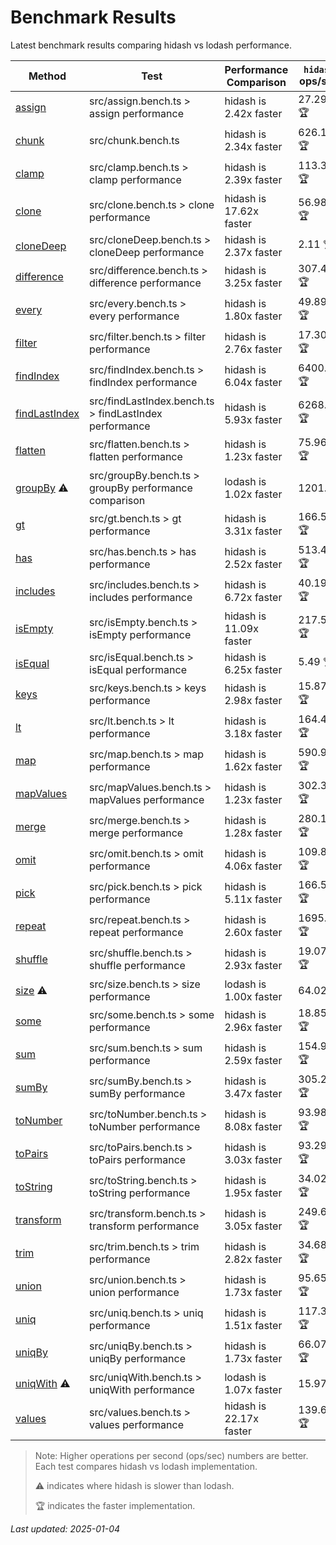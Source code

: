 # Benchmark Results

Latest benchmark results comparing hidash vs lodash performance.

| Method | Test | Performance Comparison | `hidash` ops/sec | `lodash@4.17.21` ops/sec |
|--------|------|----------------------|----------------|----------------|
| [assign](https://github.com/NaverPayDev/hidash/blob/12dd9ef5c2ad004550d4468c5e60e6be6cc87e57/src/assign.ts) | src/assign.bench.ts > assign performance | hidash is 2.42x faster | 27.29 🏆 | 11.27 |
| [chunk](https://github.com/NaverPayDev/hidash/blob/12dd9ef5c2ad004550d4468c5e60e6be6cc87e57/src/chunk.ts) | src/chunk.bench.ts | hidash is 2.34x faster | 626.11 🏆 | 267.91 |
| [clamp](https://github.com/NaverPayDev/hidash/blob/12dd9ef5c2ad004550d4468c5e60e6be6cc87e57/src/clamp.ts) | src/clamp.bench.ts > clamp performance | hidash is 2.39x faster | 113.36 🏆 | 47.50 |
| [clone](https://github.com/NaverPayDev/hidash/blob/12dd9ef5c2ad004550d4468c5e60e6be6cc87e57/src/clone.ts) | src/clone.bench.ts > clone performance | hidash is 17.62x faster | 56.98 🏆 | 3.23 |
| [cloneDeep](https://github.com/NaverPayDev/hidash/blob/12dd9ef5c2ad004550d4468c5e60e6be6cc87e57/src/cloneDeep.ts) | src/cloneDeep.bench.ts > cloneDeep performance | hidash is 2.37x faster | 2.11 🏆 | 0.89 |
| [difference](https://github.com/NaverPayDev/hidash/blob/12dd9ef5c2ad004550d4468c5e60e6be6cc87e57/src/difference.ts) | src/difference.bench.ts > difference performance | hidash is 3.25x faster | 307.43 🏆 | 94.50 |
| [every](https://github.com/NaverPayDev/hidash/blob/12dd9ef5c2ad004550d4468c5e60e6be6cc87e57/src/every.ts) | src/every.bench.ts > every performance | hidash is 1.80x faster | 49.89 🏆 | 27.73 |
| [filter](https://github.com/NaverPayDev/hidash/blob/12dd9ef5c2ad004550d4468c5e60e6be6cc87e57/src/filter.ts) | src/filter.bench.ts > filter performance | hidash is 2.76x faster | 17.30 🏆 | 6.27 |
| [findIndex](https://github.com/NaverPayDev/hidash/blob/12dd9ef5c2ad004550d4468c5e60e6be6cc87e57/src/findIndex.ts) | src/findIndex.bench.ts > findIndex performance | hidash is 6.04x faster | 6400.99 🏆 | 1059.32 |
| [findLastIndex](https://github.com/NaverPayDev/hidash/blob/12dd9ef5c2ad004550d4468c5e60e6be6cc87e57/src/findLastIndex.ts) | src/findLastIndex.bench.ts > findLastIndex performance | hidash is 5.93x faster | 6268.19 🏆 | 1057.52 |
| [flatten](https://github.com/NaverPayDev/hidash/blob/12dd9ef5c2ad004550d4468c5e60e6be6cc87e57/src/flatten.ts) | src/flatten.bench.ts > flatten performance | hidash is 1.23x faster | 75.96 🏆 | 61.65 |
| [groupBy](https://github.com/NaverPayDev/hidash/blob/12dd9ef5c2ad004550d4468c5e60e6be6cc87e57/src/groupBy.ts) ⚠️ | src/groupBy.bench.ts > groupBy performance comparison | lodash is 1.02x faster | 1201.37 | 1226.25 🏆 |
| [gt](https://github.com/NaverPayDev/hidash/blob/12dd9ef5c2ad004550d4468c5e60e6be6cc87e57/src/gt.ts) | src/gt.bench.ts > gt performance | hidash is 3.31x faster | 166.57 🏆 | 50.33 |
| [has](https://github.com/NaverPayDev/hidash/blob/12dd9ef5c2ad004550d4468c5e60e6be6cc87e57/src/has.ts) | src/has.bench.ts > has performance | hidash is 2.52x faster | 513.48 🏆 | 203.54 |
| [includes](https://github.com/NaverPayDev/hidash/blob/12dd9ef5c2ad004550d4468c5e60e6be6cc87e57/src/includes.ts) | src/includes.bench.ts > includes performance | hidash is 6.72x faster | 40.19 🏆 | 5.98 |
| [isEmpty](https://github.com/NaverPayDev/hidash/blob/12dd9ef5c2ad004550d4468c5e60e6be6cc87e57/src/isEmpty.ts) | src/isEmpty.bench.ts > isEmpty performance | hidash is 11.09x faster | 217.55 🏆 | 19.61 |
| [isEqual](https://github.com/NaverPayDev/hidash/blob/12dd9ef5c2ad004550d4468c5e60e6be6cc87e57/src/isEqual.ts) | src/isEqual.bench.ts > isEqual performance | hidash is 6.25x faster | 5.49 🏆 | 0.88 |
| [keys](https://github.com/NaverPayDev/hidash/blob/12dd9ef5c2ad004550d4468c5e60e6be6cc87e57/src/keys.ts) | src/keys.bench.ts > keys performance | hidash is 2.98x faster | 15.87 🏆 | 5.33 |
| [lt](https://github.com/NaverPayDev/hidash/blob/12dd9ef5c2ad004550d4468c5e60e6be6cc87e57/src/lt.ts) | src/lt.bench.ts > lt performance | hidash is 3.18x faster | 164.47 🏆 | 51.64 |
| [map](https://github.com/NaverPayDev/hidash/blob/12dd9ef5c2ad004550d4468c5e60e6be6cc87e57/src/map.ts) | src/map.bench.ts > map performance | hidash is 1.62x faster | 590.98 🏆 | 363.91 |
| [mapValues](https://github.com/NaverPayDev/hidash/blob/12dd9ef5c2ad004550d4468c5e60e6be6cc87e57/src/mapValues.ts) | src/mapValues.bench.ts > mapValues performance | hidash is 1.23x faster | 302.38 🏆 | 245.16 |
| [merge](https://github.com/NaverPayDev/hidash/blob/12dd9ef5c2ad004550d4468c5e60e6be6cc87e57/src/merge.ts) | src/merge.bench.ts > merge performance | hidash is 1.28x faster | 280.16 🏆 | 218.83 |
| [omit](https://github.com/NaverPayDev/hidash/blob/12dd9ef5c2ad004550d4468c5e60e6be6cc87e57/src/omit.ts) | src/omit.bench.ts > omit performance | hidash is 4.06x faster | 109.80 🏆 | 27.05 |
| [pick](https://github.com/NaverPayDev/hidash/blob/12dd9ef5c2ad004550d4468c5e60e6be6cc87e57/src/pick.ts) | src/pick.bench.ts > pick performance | hidash is 5.11x faster | 166.54 🏆 | 32.59 |
| [repeat](https://github.com/NaverPayDev/hidash/blob/12dd9ef5c2ad004550d4468c5e60e6be6cc87e57/src/repeat.ts) | src/repeat.bench.ts > repeat performance | hidash is 2.60x faster | 1695.55 🏆 | 652.49 |
| [shuffle](https://github.com/NaverPayDev/hidash/blob/12dd9ef5c2ad004550d4468c5e60e6be6cc87e57/src/shuffle.ts) | src/shuffle.bench.ts > shuffle performance | hidash is 2.93x faster | 19.07 🏆 | 6.52 |
| [size](https://github.com/NaverPayDev/hidash/blob/12dd9ef5c2ad004550d4468c5e60e6be6cc87e57/src/size.ts) ⚠️ | src/size.bench.ts > size performance | lodash is 1.00x faster | 64.02 | 64.17 🏆 |
| [some](https://github.com/NaverPayDev/hidash/blob/12dd9ef5c2ad004550d4468c5e60e6be6cc87e57/src/some.ts) | src/some.bench.ts > some performance | hidash is 2.96x faster | 18.85 🏆 | 6.36 |
| [sum](https://github.com/NaverPayDev/hidash/blob/12dd9ef5c2ad004550d4468c5e60e6be6cc87e57/src/sum.ts) | src/sum.bench.ts > sum performance | hidash is 2.59x faster | 154.99 🏆 | 59.84 |
| [sumBy](https://github.com/NaverPayDev/hidash/blob/12dd9ef5c2ad004550d4468c5e60e6be6cc87e57/src/sumBy.ts) | src/sumBy.bench.ts > sumBy performance | hidash is 3.47x faster | 305.22 🏆 | 87.99 |
| [toNumber](https://github.com/NaverPayDev/hidash/blob/12dd9ef5c2ad004550d4468c5e60e6be6cc87e57/src/toNumber.ts) | src/toNumber.bench.ts > toNumber performance | hidash is 8.08x faster | 93.98 🏆 | 11.63 |
| [toPairs](https://github.com/NaverPayDev/hidash/blob/12dd9ef5c2ad004550d4468c5e60e6be6cc87e57/src/toPairs.ts) | src/toPairs.bench.ts > toPairs performance | hidash is 3.03x faster | 93.29 🏆 | 30.79 |
| [toString](https://github.com/NaverPayDev/hidash/blob/12dd9ef5c2ad004550d4468c5e60e6be6cc87e57/src/toString.ts) | src/toString.bench.ts > toString performance | hidash is 1.95x faster | 34.02 🏆 | 17.44 |
| [transform](https://github.com/NaverPayDev/hidash/blob/12dd9ef5c2ad004550d4468c5e60e6be6cc87e57/src/transform.ts) | src/transform.bench.ts > transform performance | hidash is 3.05x faster | 249.65 🏆 | 81.79 |
| [trim](https://github.com/NaverPayDev/hidash/blob/12dd9ef5c2ad004550d4468c5e60e6be6cc87e57/src/trim.ts) | src/trim.bench.ts > trim performance | hidash is 2.82x faster | 34.68 🏆 | 12.29 |
| [union](https://github.com/NaverPayDev/hidash/blob/12dd9ef5c2ad004550d4468c5e60e6be6cc87e57/src/union.ts) | src/union.bench.ts > union performance | hidash is 1.73x faster | 95.65 🏆 | 55.15 |
| [uniq](https://github.com/NaverPayDev/hidash/blob/12dd9ef5c2ad004550d4468c5e60e6be6cc87e57/src/uniq.ts) | src/uniq.bench.ts > uniq performance | hidash is 1.51x faster | 117.32 🏆 | 77.75 |
| [uniqBy](https://github.com/NaverPayDev/hidash/blob/12dd9ef5c2ad004550d4468c5e60e6be6cc87e57/src/uniqBy.ts) | src/uniqBy.bench.ts > uniqBy performance | hidash is 1.73x faster | 66.07 🏆 | 38.28 |
| [uniqWith](https://github.com/NaverPayDev/hidash/blob/12dd9ef5c2ad004550d4468c5e60e6be6cc87e57/src/uniqWith.ts) ⚠️ | src/uniqWith.bench.ts > uniqWith performance | lodash is 1.07x faster | 15.97 | 17.03 🏆 |
| [values](https://github.com/NaverPayDev/hidash/blob/12dd9ef5c2ad004550d4468c5e60e6be6cc87e57/src/values.ts) | src/values.bench.ts > values performance | hidash is 22.17x faster | 139.68 🏆 | 6.30 |

> Note: Higher operations per second (ops/sec) numbers are better. Each test compares hidash vs lodash implementation.
>
> ⚠️ indicates where hidash is slower than lodash.
>
> 🏆 indicates the faster implementation.

_Last updated: 2025-01-04_

